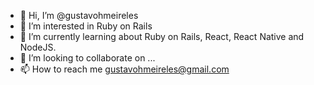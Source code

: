 - 👋 Hi, I’m @gustavohmeireles
- 👀 I’m interested in Ruby on Rails
- 🌱 I’m currently learning about Ruby on Rails, React, React Native and NodeJS.
- 💞️ I’m looking to collaborate on ...
- 📫 How to reach me gustavohmeireles@gmail.com

<!---
gustavohmeireles/gustavohmeireles is a ✨ special ✨ repository because its `README.md` (this file) appears on your GitHub profile.
You can click the Preview link to take a look at your changes.
--->
